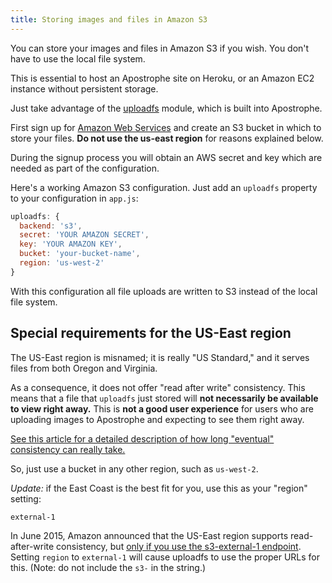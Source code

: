 ```yaml
---
title: Storing images and files in Amazon S3
---
```


You can store your images and files in Amazon S3 if you wish. You don't have to use the local file system.

This is essential to host an Apostrophe site on Heroku, or an Amazon EC2 instance without persistent storage.

Just take advantage of the [uploadfs](https://github.com/punkave/uploadfs) module, which is built into Apostrophe.

First sign up for [Amazon Web Services](http://aws.amazon.com/s3/) and create an S3 bucket in which to store your files. **Do not use the us-east region** for reasons explained below.

During the signup process you will obtain an AWS secret and key which are needed as part of the configuration.

Here's a working Amazon S3 configuration. Just add an `uploadfs` property to your configuration in `app.js`:

```javascript
uploadfs: {
  backend: 's3',
  secret: 'YOUR AMAZON SECRET',
  key: 'YOUR AMAZON KEY',
  bucket: 'your-bucket-name',
  region: 'us-west-2'
}
```

With this configuration all file uploads are written to S3 instead of the local file system.

## Special requirements for the US-East region

The US-East region is misnamed; it is really "US Standard," and it serves files from both Oregon and Virginia.

As a consequence, it does not offer "read after write" consistency. This means that a file that `uploadfs` just stored will **not necessarily be available to view right away.** This is **not a good user experience** for users who are uploading images to Apostrophe and expecting to see them right away.

[See this article for a detailed description of how long "eventual" consistency can really take.](http://www.stackdriver.com/eventual-consistency-really-eventual/)

So, just use a bucket in any other region, such as `us-west-2`.

*Update:* if the East Coast is the best fit for you, use this as your "region" setting:

`external-1`

In June 2015, Amazon announced that the US-East region supports read-after-write consistency, but [only if you use the s3-external-1 endpoint](https://forums.aws.amazon.com/ann.jspa?annID=3112). Setting `region` to `external-1` will cause uploadfs to use the proper URLs for this. (Note: do not include the `s3-` in the string.)
